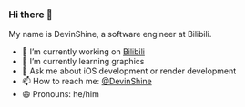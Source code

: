 ### Hi there 👋

My name is DevinShine, a software engineer at Bilibili.

- 🔭 I’m currently working on [Bilibili](https://apps.apple.com/cn/app/%E5%93%94%E5%93%A9%E5%93%94%E5%93%A9-%E5%BC%B9%E5%B9%95%E7%95%AA%E5%89%A7%E7%9B%B4%E6%92%AD%E9%AB%98%E6%B8%85%E8%A7%86%E9%A2%91/id736536022)
- 🌱 I’m currently learning graphics
- 💬 Ask me about iOS development or render development
- 📫 How to reach me: [@DevinShine](https://github.com/DevinShine)
- 😄 Pronouns: he/him

